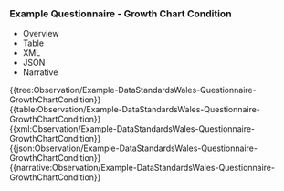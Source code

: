 <div class="warning"><span class="ClinicalWarn"></span></div>

### Example Questionnaire - Growth Chart Condition

<div class="tab-wrap">
  <ul class="tab-head">
    <li class="tablink" onclick="openCity(this,'tabtree')" data-target="tabtree">
      Overview
    </li>
    <li class="tablink" onclick="openCity(this,'tabtable')" data-target="tabtable">
      Table
    </li>
    <li class="tablink tab-active" onclick="openCity(this,'tabxml')" data-target="tabxml">
      XML
    </li>    
    <li class="tablink" onclick="openCity(this,'tabjson')" data-target="tabjson">
      JSON
    </li>    
    <li class="tablink" onclick="openCity(this,'tabnarrative')" data-target="tabnarrative">
      Narrative
    </li>
  </ul>
  <div class="tab-main">
    <div id="tabtree" class="tabcontent">
      {{tree:Observation/Example-DataStandardsWales-Questionnaire-GrowthChartCondition}}
    </div>
    <div id="tabtable" class="tabcontent">
      {{table:Observation/Example-DataStandardsWales-Questionnaire-GrowthChartCondition}}
    </div>       
    <div id="tabxml" class="tabcontent active">      
      {{xml:Observation/Example-DataStandardsWales-Questionnaire-GrowthChartCondition}}
    </div>
    <div id="tabjson" class="tabcontent">
      {{json:Observation/Example-DataStandardsWales-Questionnaire-GrowthChartCondition}}
    </div>       
    <div id="tabnarrative" class="tabcontent">
      {{narrative:Observation/Example-DataStandardsWales-Questionnaire-GrowthChartCondition}}
    </div>  
  </div>
</div>